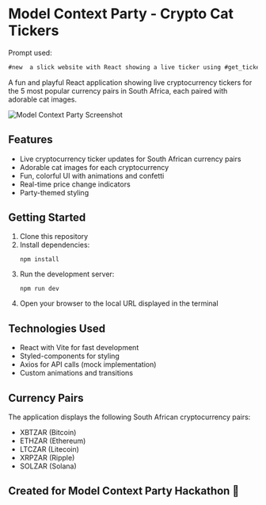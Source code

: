 # Model Context Party - Crypto Cat Tickers

Prompt used:
``` markdown
#new  a slick website with React showing a live ticker using #get_ticker for the 5 most popular currency pairs in South Africa. Include a different cat picture for each currency pair, and display it against it. Have "Model Context Party" as the title, and make the website look fun.
```

A fun and playful React application showing live cryptocurrency tickers for the 5 most popular currency pairs in South Africa, each paired with adorable cat images.

![Model Context Party Screenshot](image.png)

## Features

- Live cryptocurrency ticker updates for South African currency pairs
- Adorable cat images for each cryptocurrency
- Fun, colorful UI with animations and confetti
- Real-time price change indicators
- Party-themed styling

## Getting Started

1. Clone this repository
2. Install dependencies:
   ```
   npm install
   ```
3. Run the development server:
   ```
   npm run dev
   ```
4. Open your browser to the local URL displayed in the terminal

## Technologies Used

- React with Vite for fast development
- Styled-components for styling
- Axios for API calls (mock implementation)
- Custom animations and transitions

## Currency Pairs

The application displays the following South African cryptocurrency pairs:
- XBTZAR (Bitcoin)
- ETHZAR (Ethereum)
- LTCZAR (Litecoin)
- XRPZAR (Ripple)
- SOLZAR (Solana)

## Created for Model Context Party Hackathon 🎉
